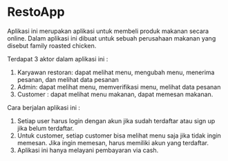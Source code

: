 # RestoApp
Aplikasi ini merupakan aplikasi untuk membeli produk makanan secara online. Dalam aplikasi ini dibuat untuk sebuah perusahaan makanan yang disebut family roasted chicken.

Terdapat 3 aktor dalam aplikasi ini :
1. Karyawan restoran: dapat melihat menu, mengubah menu, menerima pesanan, dan melihat data pesanan
2. Admin: dapat melihat menu, memverifikasi menu, melihat data pesanan
3. Customer : dapat melihat menu makanan, dapat memesan makanan.

Cara berjalan aplikasi ini :
1. Setiap user harus login dengan akun jika sudah terdaftar atau sign up jika belum terdaftar.
2. Untuk customer, setiap customer bisa melihat menu saja jika tidak ingin memesan. Jika ingin memesan, harus memiliki akun yang terdaftar.
3. Aplikasi ini hanya melayani pembayaran via cash.
